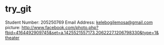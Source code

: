 try_git
=======
Student Number: 205250769
Email Address: kelebogilemosa@gmail.com
picture: http://www.facebook.com/photo.php?fbid=4164492909745&set=a.1425521557173.2062227.1206798330&type=1&theater
